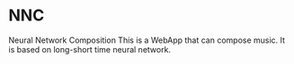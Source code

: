 # NNC
Neural Network Composition
This is a WebApp that can compose music. It is based on long-short time neural network.
